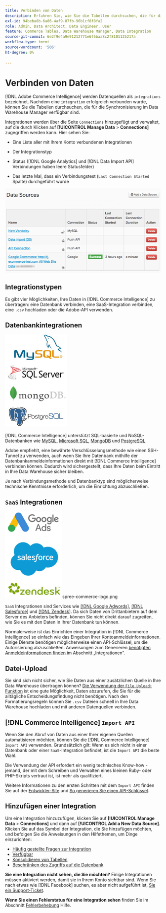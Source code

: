 ```yaml
---
title: Verbinden von Daten
description: Erfahren Sie, wie Sie die Tabellen durchsuchen, die für die Synchronisierung im Data Warehouse Manager verfügbar sind.
exl-id: 94beba8b-6a86-4af9-87fb-96b1cf8f8fa2
role: Admin, Data Architect, Data Engineer, User
feature: Commerce Tables, Data Warehouse Manager, Data Integration
source-git-commit: 6e2f9e4a9e91212771e6f6baa8c2f8101125217a
workflow-type: tm+mt
source-wordcount: '506'
ht-degree: 0%

---
```


# Verbinden von Daten

[!DNL Adobe Commerce Intelligence] werden Datenquellen als `integrations` bezeichnet. Nachdem eine `integration` erfolgreich verbunden wurde, können Sie die Tabellen durchsuchen, die für die Synchronisierung im Data Warehouse Manager verfügbar sind.

Integrationen werden über die Seite `Connections` hinzugefügt und verwaltet, auf die durch Klicken auf **[!UICONTROL Manage Data** > **Connections]** zugegriffen werden kann. Hier sehen Sie:

* Eine Liste aller mit Ihrem Konto verbundenen Integrationen

* Der Integrationstyp

* Status ([!DNL Google Analytics] und [!DNL Data Import API] Verbindungen haben leere Statusfelder)

* Das letzte Mal, dass ein Verbindungstest (`Last Connection Started` Spalte) durchgeführt wurde

![data\_sources\_table.png](../../../assets/Data_Sources_Table.png)

## Integrationstypen

Es gibt vier Möglichkeiten, Ihre Daten in [!DNL Commerce Intelligence] zu übertragen: eine Datenbank verbinden, eine SaaS-Integration verbinden, eine `.csv` hochladen oder die Adobe-API verwenden.

## Datenbankintegrationen

![Database\_icons.jpg](../../../assets/Database_icons.jpg)

[!DNL Commerce Intelligence] unterstützt SQL-basierte und NoSQL-Datenbanken wie [MySQL](../../importing-data/integrations/mysql-via-ssh-tunnel.md), [Microsoft SQL](../integrations/microsoft-sql-server.md), [MongoDB](../integrations/mongodb-via-ssh-tunnel.md) und [PostgreSQL](../integrations/postgresql.md).

Adobe empfiehlt, eine bewährte Verschlüsselungsmethode wie einen SSH-Tunnel zu verwenden, auch wenn Sie Ihre Datenbank mithilfe der Datenbankanmeldeinformationen direkt mit [!DNL Commerce Intelligence] verbinden können. Dadurch wird sichergestellt, dass Ihre Daten beim Eintritt in Ihre Data Warehouse sicher bleiben.

Je nach Verbindungsmethode und Datenbanktyp sind möglicherweise technische Kenntnisse erforderlich, um die Einrichtung abzuschließen.

## `SaaS` Integrationen

![](../../../assets/SaaS_icons.jpg)spree-commerce-logo.png

`SaaS` Integrationen sind Services wie [[!DNL Google Adwords]](../integrations/google-adwords.md), [[!DNL Salesforce]](../integrations/salesforce.md) und [[!DNL Zendesk]](../integrations/zendesk.md). Da sich Daten von Drittanbietern auf dem Server des Anbieters befinden, können Sie nicht direkt darauf zugreifen, wie Sie es mit den Daten in Ihrer Datenbank tun können.

Normalerweise ist das Einrichten einer Integration in [!DNL Commerce Intelligence] so einfach wie das Eingeben Ihrer Kontoanmeldeinformationen. Einige Dienste benötigen möglicherweise einen API-Schlüssel, um die Autorisierung abzuschließen. Anweisungen zum Generieren [ benötigten Anmeldeinformationen finden ](../integrations/integrations.md) im Abschnitt „Integrationen“.

## Datei-Upload

Sie sind sich nicht sicher, wie Sie Daten aus einer zusätzlichen Quelle in Ihre Data Warehouse übertragen können? [Die Verwendung der `File Upload`-Funktion](../connecting-data/using-file-uploader.md) ist eine gute Möglichkeit, Daten abzurufen, die Sie für die alltägliche Entscheidungsfindung nicht benötigen. Nach den Formatierungsregeln können Sie `.csv` Dateien schnell in Ihre Data Warehouse hochladen und mit anderen Datenquellen verbinden.

## [!DNL Commerce Intelligence] `Import API`

Wenn Sie den Abruf von Daten aus einer Ihrer eigenen Quellen automatisieren möchten, können Sie die [!DNL Commerce Intelligence] `Import API` verwenden. Grundsätzlich gilt: Wenn es sich nicht in einer Datenbank oder einer `SaaS`-Integration befindet, ist die `Import API` die beste Wahl.

Die Verwendung der API erfordert ein wenig technisches Know-how - jemand, der mit dem Schreiben und Verwalten eines kleinen Ruby- oder PHP-Skripts vertraut ist, ist mehr als qualifiziert.

Weitere Informationen zu den ersten Schritten mit dem `Import API` finden Sie auf der [Entwickler-Site](https://developer.adobe.com/commerce/services/reporting/) und [So generieren Sie einen API-Schlüssel](https://developer.adobe.com/commerce/services/reporting/import-api/).

## Hinzufügen einer Integration

Um eine Integration hinzuzufügen, klicken Sie auf **[!UICONTROL Manage Data** > **Connections]** und dann auf **[!UICONTROL Add a New Data Source]**. Klicken Sie auf das Symbol der Integration, die Sie hinzufügen möchten, und befolgen Sie die Anweisungen in den Hilfethemen, um Dinge einzurichten:

* [Häufig gestellte Fragen zur Integration](https://support.magento.com/hc/en-us/sections/360003161871-Integration-FAQ)
* [Verfügbar ](../integrations/integrations.md)
* [Konsolidieren von Tabellen](../../../best-practices/consolidating-your-tables.md)
* [Beschränken des Zugriffs auf die Datenbank](../../../administrator/account-management/restrict-db-access.md)

**Sie eine Integration nicht sehen, die Sie möchten?** Einige Integrationen müssen aktiviert werden, damit sie in Ihrem Konto sichtbar sind. Wenn Sie nach etwas wie [!DNL Facebook] suchen, es aber nicht aufgeführt ist, [ Sie ein Support-Ticket](https://experienceleague.adobe.com/docs/commerce-knowledge-base/kb/troubleshooting/miscellaneous/mbi-service-policies.html?lang=de).

**Wenn Sie einen Fehlerstatus für eine Integration sehen** finden Sie im Abschnitt [Fehlerbehebung](https://support.magento.com/hc/en-us/sections/360003078151) Hilfe.
